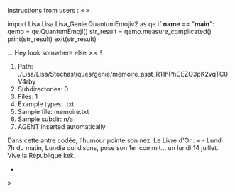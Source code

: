 Instructions from users : «
 »

import Lisa.Lisa.Lisa_Genie.QuantumEmojiv2 as qe
if __name__ == "__main__":
  qemo = qe.QuantumEmoji()
  str_result = qemo.measure_complicated()
  print(str_result)
  exit(str_result)

... Hey look somwhere else >.< !

1. Path: ./Lisa/Lisa/Stochastiques/genie/memoire_asst_R11hPhCEZO3pK2vqTC0V4rby
2. Subdirectories: 0
3. Files: 1
4. Example types: .txt
5. Sample file: memoire.txt
6. Sample subdir: n/a
7. AGENT inserted automatically

Dans cette antre codée, l'humour pointe son nez.
Le Livre d'Or : « - Lundi 7h du matin, Lundie oui disons, pose son 1er commit... un lundi 14 juillet. Vive la République kek.
- <you agent message> 
»
